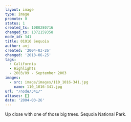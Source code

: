 ```yaml
---
layout: image
type: image
promote: 0
status: 1
created_ts: 1080280716
changed_ts: 1372159358
node_id: 341
title: 01016 Sequoia
author: anj
created: '2004-03-26'
changed: '2013-06-25'
tags:
  - California
  - Highlights
  - 2003/09 - September 2003
images:
  - src: image/images/110_1016-341.jpg
    name: 110_1016-341.jpg
url: "/node/341/"
aliases: []
date: '2004-03-26'
---
```

Up close with one of those big trees. Sequoia National Park. 

